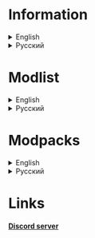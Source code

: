 # Information
<details>
	<summary>English</summary>
	In modpack added new emotes, cosmetics, mechanics, additional slots for flashlight, key, walkie-talkie.
    <br><br>

<b> RECOMMENDED to install with modpack [BQO CORE](https://thunderstore.io/c/lethal-company/p/RebelSqu4d/BQO_Core/)</b>

</details>

<details>
	<summary>Русский</summary>
	В сборке вас ждут новые эмоции, косметика, механики, дополнительные слоты для фонарика, ключа, рации. 
    <br><br>

<b> РЕКОМЕНДУЕТСЯ установка совместно со сборкой [BQO CORE](https://thunderstore.io/c/lethal-company/p/RebelSqu4d/BQO_Core/)</b>

</details>

# Modlist
<details>
	<summary>English</summary>
<br>
 
|Mod                                                                                                          |Description                                                                                    |Author          |
|-------------------------------------------------------------------------------------------------------------|-----------------------------------------------------------------------------------------------|----------------|
|[Atomics Cosmetics](https://thunderstore.io/c/lethal-company/p/AtomicStudio/Atomics_Cosmetics/)              |Adds new cosmetics via the MoreCompany mod                                                     |AtomicStudio    |
|[Atomics Suits](https://thunderstore.io/c/lethal-company/p/AtomicStudio/Atomics_Suits/)                      |Adds some suits                                                                                |AtomicStudio    |
|[DisableShipVote](https://thunderstore.io/c/lethal-company/p/KoogeesMods/DisableShipVote/)                   |Disables the ability for dead players to vote to make the ship leave                           |KoogeesMods     |
|[FacilityMeltdown](https://thunderstore.io/c/lethal-company/p/loaforc/FacilityMeltdown/)                     |If the apparatus is removed, the self-destruct system is activated                             |loaforc         |
|[FairAI](https://thunderstore.io/c/lethal-company/p/TheFluff/FairAI/)                                        |Mines and turrets react to enemies                                                             |TheFluff        |
|[Furry Tails](https://thunderstore.io/c/lethal-company/p/Protogens/Furry_Tails/)                             |Adds tail cosmetics via MoreCompany (With physics!)                                            |Protogens       |
|[HEV Suit](https://thunderstore.io/c/lethal-company/p/Dunn/HEV_Suit/)                                        |Adds HEV Suit from Half Life 1                                                                 |Dunn            |
|[HidePlayerNames](https://thunderstore.io/c/lethal-company/p/Monkeytype/HidePlayerNames/)                    |Hide player names                                                                              |Monkeytype      |
|[JigglePhysicsPlugin](https://thunderstore.io/c/lethal-company/p/HGG/JigglePhysicsPlugin/)                   |Dependency for adding jiggle physics to cosmetics                                              |HGG             |
|[LethalRadiation](https://thunderstore.io/c/lethal-company/p/gamehog44/LethalRadiation/)                     |Adds repercussions for removing the apparatus. Including: damage every hour, and screen blur   |gamehog44       |
|[More Suits](https://thunderstore.io/c/lethal-company/p/x753/More_Suits/)                                    |Adds more suits to choose from, and can be used as a library to load your own suits!           |x753            |
|[Moved Magnet Switch](https://thunderstore.io/c/lethal-company/p/AtomicStudio/Moved_Magnet_Switch/)          |Changes the position of the magnet switch                                                      |AtomicStudio    |
|[NikkisCosmeticKingdom](https://thunderstore.io/c/lethal-company/p/Nikki/NikkisCosmeticKingdom/)             |Adds new cosmetics via the MoreCompany mod                                                     |Nikki           |
|[ReservedFlashlightSlot](https://thunderstore.io/c/lethal-company/p/FlipMods/ReservedFlashlightSlot/)        |Gives a dedicated Flashlight slot                                                              |FlipMods        |
|[ReservedItemSlotCore](https://thunderstore.io/c/lethal-company/p/FlipMods/ReservedItemSlotCore/)            |The core mod for all ReservedItemSlot mods                                                     |FlipMods        |
|[ReservedUtilitySlot](https://thunderstore.io/c/lethal-company/p/FlipMods/ReservedUtilitySlot/)              |Gives a dedicated Utility slot. Optional separate item slot for the key                        |FlipMods        |
|[ReservedWalkieSlot](https://thunderstore.io/c/lethal-company/p/FlipMods/ReservedWalkieSlot/)                |Gives a dedicated Walkie slot                                                                  |FlipMods        |
|[SimpleCompany](https://thunderstore.io/c/lethal-company/p/Smxrez/SimpleCompany/)                            |Adds new cosmetics via the MoreCompany mod                                                     |Smxrez          |
|[SuitSaver](https://thunderstore.io/c/lethal-company/p/Hexnet111/SuitSaver/)                                 |A plugin for saving your last used suit                                                        |Hexnet111       |
|[TooManyEmotes](https://thunderstore.io/c/lethal-company/p/FlipMods/TooManyEmotes/)                          |This mod adds a ton of new emotes to the game, which can be purchased in the store             |FlipMods        |
|[Wider Ship Mod](https://thunderstore.io/c/lethal-company/p/mborsh/Wider_Ship_Mod/)                          |Makes the ship 'a little' wider for you and your stuff                                         |mborsh          |
|[YippeeMod](https://thunderstore.io/c/lethal-company/p/sunnobunno/YippeeMod/)                                |Changes the chitter SFX of the Hoarding Bug to the yippee-tbh sound                            |sunnobunno      |

</details>

<details>
	<summary>Русский</summary>
<br>

|Мод                                                                                                          |Описание                                                                                       |Автор           |
|-------------------------------------------------------------------------------------------------------------|-----------------------------------------------------------------------------------------------|----------------|
|[Atomics Cosmetics](https://thunderstore.io/c/lethal-company/p/AtomicStudio/Atomics_Cosmetics/)              |Добавляет новую косметику в MoreCompany                                                        |AtomicStudio    |
|[Atomics Suits](https://thunderstore.io/c/lethal-company/p/AtomicStudio/Atomics_Suits/)                      |Добавляет несколько костюмов                                                                   |AtomicStudio    |
|[DisableShipVote](https://thunderstore.io/c/lethal-company/p/KoogeesMods/DisableShipVote/)                   |Отключает возможность голосования за преждевременный отлёт корабля у погибших игроков          |KoogeesMods     |
|[FacilityMeltdown](https://thunderstore.io/c/lethal-company/p/loaforc/FacilityMeltdown/)                     |Если извлечь аппарат, активируется система самоуничтожения                                     |loaforc         |
|[FairAI](https://thunderstore.io/c/lethal-company/p/TheFluff/FairAI/)                                        |Мины и турели реагируют на противников                                                         |TheFluff        |
|[Furry Tails](https://thunderstore.io/c/lethal-company/p/Protogens/Furry_Tails/)                             |Добавляет хвосты в косметику MoreCompany (с физикой)                                           |Protogens       |
|[HEV Suit](https://thunderstore.io/c/lethal-company/p/Dunn/HEV_Suit/)                                        |Добавляет HEV костюм из Half Life 1                                                            |Dunn            |
|[HidePlayerNames](https://thunderstore.io/c/lethal-company/p/Monkeytype/HidePlayerNames/)                    |Скрывает ники игроков                                                                          |Monkeytype      |
|[JigglePhysicsPlugin](https://thunderstore.io/c/lethal-company/p/HGG/JigglePhysicsPlugin/)                   |Добавляет физику покачивания косметике                                                         |HGG             |
|[LethalRadiation](https://thunderstore.io/c/lethal-company/p/gamehog44/LethalRadiation/)                     |Добавляет последствия при извлечении аппарата. Такие, как урон и размытый экран                |gamehog44       |
|[More Suits](https://thunderstore.io/c/lethal-company/p/x753/More_Suits/)                                    |Добавляет больше костюмов. Также используется для загрузки других костюмов                     |x753            |
|[Moved Magnet Switch](https://thunderstore.io/c/lethal-company/p/AtomicStudio/Moved_Magnet_Switch/)          |Изменяет расположение переключателя магнита                                                    |AtomicStudio    |
|[NikkisCosmeticKingdom](https://thunderstore.io/c/lethal-company/p/Nikki/NikkisCosmeticKingdom/)             |Добавляет новую косметику в MoreCompany                                                        |Nikki           |
|[ReservedFlashlightSlot](https://thunderstore.io/c/lethal-company/p/FlipMods/ReservedFlashlightSlot/)        |Добавляет отдельный слот для фонарика                                                          |FlipMods        |
|[ReservedItemSlotCore](https://thunderstore.io/c/lethal-company/p/FlipMods/ReservedItemSlotCore/)            |API для модов, добавляющих отдельные слоты для снаряжения                                      |FlipMods        |
|[ReservedUtilitySlot](https://thunderstore.io/c/lethal-company/p/FlipMods/ReservedUtilitySlot/)              |Добавляет отдельный слот для инструментов, а также слот для ключа                              |FlipMods        |
|[ReservedWalkieSlot](https://thunderstore.io/c/lethal-company/p/FlipMods/ReservedWalkieSlot/)                |Добавляет отдельный слот для рации                                                             |FlipMods        |
|[SimpleCompany](https://thunderstore.io/c/lethal-company/p/Smxrez/SimpleCompany/)                            |Добавляет новую косметику в MoreCompany                                                        |Smxrez          |
|[SuitSaver](https://thunderstore.io/c/lethal-company/p/Hexnet111/SuitSaver/)                                 |Плагин, сохраняющий последний использованный костюм                                            |Hexnet111       |
|[TooManyEmotes](https://thunderstore.io/c/lethal-company/p/FlipMods/TooManyEmotes/)                          |Добавляет новые эмоции, которые можно купить в магазине                                        |FlipMods        |
|[Wider Ship Mod](https://thunderstore.io/c/lethal-company/p/mborsh/Wider_Ship_Mod/)                          |Делает корабль шире                                                                            |mborsh          |
|[YippeeMod](https://thunderstore.io/c/lethal-company/p/sunnobunno/YippeeMod/)                                |Заменяет звук стрекотания жука                                                                 |sunnobunno      |

</details>

# Modpacks
<details>
	<summary>English</summary>
<br>

[BigQuotaOperation](https://thunderstore.io/c/lethal-company/p/RebelSqu4d/BigQuotaOperation/) - modpack, in which the HUD is redesigned, added new moons, items, monsters and more.
<br>

[BQO CORE](https://thunderstore.io/c/lethal-company/p/RebelSqu4d/BQO_Core/) - modpack focused on the vanilla experience, but with bugfixes and improvements

</details>

<details>
	<summary>Русский</summary>
<br>

[BigQuotaOperation](https://thunderstore.io/c/lethal-company/p/RebelSqu4d/BigQuotaOperation/) - сборка, в которой переработан HUD, добалвены новые луны, предметы, монстры и многое другое.
<br>

[BQO CORE](https://thunderstore.io/c/lethal-company/p/RebelSqu4d/BQO_Core/) - сборка, ориентированная на ванильный опыт, но с багфиксами и улучшениями.

</details>

# Links
#### [Discord server](https://discord.gg/SDY8KZ6g3P)